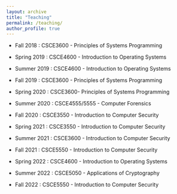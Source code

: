 ```yaml
---
layout: archive
title: "Teaching"
permalink: /teaching/
author_profile: true
---
```


* Fall 2018 : CSCE3600 - Principles of Systems Programming

* Spring 2019 : CSCE4600 - Introduction to Operating Systems

* Summer 2019 : CSCE4600 - Introduction to Operating Systems

* Fall 2019 : CSCE3600 - Principles of Systems Programming

* Spring 2020 : CSCE3600- Principles of Systems Programming

* Summer 2020 : CSCE4555/5555 - Computer Forensics

* Fall 2020 : CSCE3550 - Introduction to Computer Security

* Spring 2021 : CSCE3550 - Introduction to Computer Security

* Summer 2021 : CSCE3600 - Introduction to Computer Security

* Fall 2021 : CSCE5550 - Introduction to Computer Security

* Spring 2022 : CSCE4600 - Introduction to Operating Systems

* Summer 2022 : CSCE5050 - Applications of Cryptography

* Fall  2022 : CSCE5550 - Introduction to Computer Security
